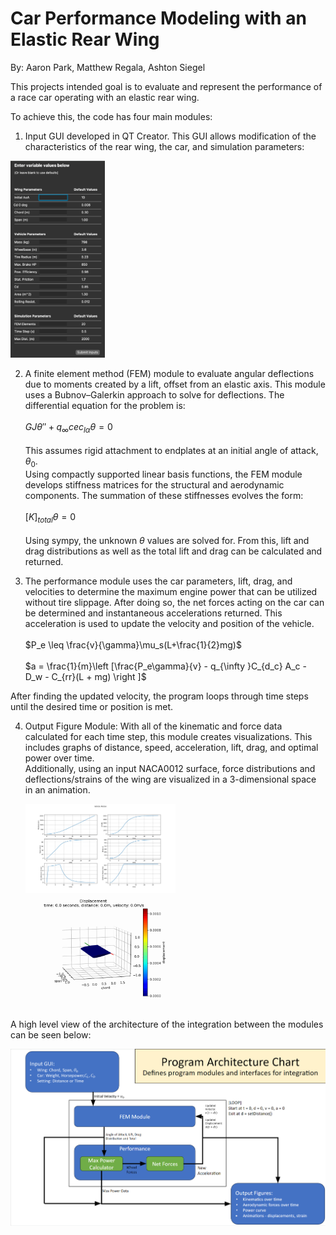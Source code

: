 # Car Performance Modeling with an Elastic Rear Wing
By: Aaron Park, Matthew Regala, Ashton Siegel

This projects intended goal is to evaluate and represent the performance of a race car operating with an elastic rear wing.

To achieve this, the code has four main modules:

1) Input GUI developed in QT Creator. This GUI allows modification of the characteristics of the rear wing, the car, and simulation parameters: <br>  
<img src= "https://github.com/mregala-ut/ME396GroupG2/blob/main/input_params.png" width=30%>
  
2) A finite element method (FEM) module to evaluate angular deflections due to moments created by a lift, offset from an elastic axis. This module uses a Bubnov–Galerkin approach to solve for deflections. The differential equation for the problem is: <br>  
$GJ\theta'' + q_{\infty }cec_{l\alpha }\theta = 0$ <br>  
This assumes rigid attachment to endplates at an initial angle of attack, $\theta_0$. <br>
Using compactly supported linear basis functions, the FEM module develops stiffness matrices for the structural and aerodynamic components. The summation of these stiffnesses evolves the form: <br>  
$[K]_{total} \theta = 0$ <br>  
Using sympy, the unknown $\theta$ values are solved for. From this, lift and drag distributions as well as the total lift and drag can be calculated and returned.

3) The performance module uses the car parameters, lift, drag, and velocities to determine the maximum engine power that can be utilized without tire slippage. After doing so, the net forces acting on the car can be determined and instantaneous accelerations returned. This acceleration is used to update the velocity and position of the vehicle. <br>  
   $P_e \leq \frac{v}{\gamma}\mu_s(L+\frac{1}{2}mg)$ <br>  
   $a = \frac{1}{m}\left [\frac{P_e\gamma}{v} - q_{\infty }C_{d_c} A_c - D_w - C_{rr}(L + mg) \right ]$

After finding the updated velocity, the program loops through time steps until the desired time or position is met.


4) Output Figure Module: With all of the kinematic and force data calculated for each time step, this module creates visualizations. This includes graphs of distance, speed, acceleration, lift, drag, and optimal power over time. <br>
   Additionally, using an input NACA0012 surface, force distributions and deflections/strains of the wing are visualized in a 3-dimensional space in an animation. <br>   
   
   <img src= "https://github.com/mregala-ut/ME396GroupG2/blob/main/NACA0012_main_data1.png" width=50%>
   
   <img src= "https://github.com/mregala-ut/ME396GroupG2/blob/main/NACA0012_main_displacement1.gif" width=50% height=50%>


A high level view of the architecture of the integration between the modules can be seen below: <br>  

![Project Interface Chart](https://github.com/mregala-ut/ME396GroupG2/blob/main/Project_InterfaceChart.png?raw=true)

